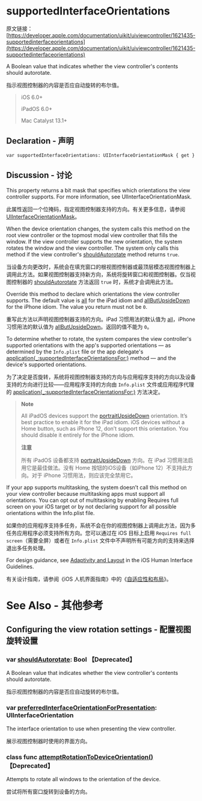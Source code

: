 # supportedInterfaceOrientations

原文链接：[https://developer.apple.com/documentation/uikit/uiviewcontroller/1621435-supportedinterfaceorientations](https://developer.apple.com/documentation/uikit/uiviewcontroller/1621435-supportedinterfaceorientations)

A Boolean value that indicates whether the view controller's contents should autorotate.

指示视图控制器的内容是否应自动旋转的布尔值。

> iOS 6.0+
> 
> iPadOS 6.0+
> 
> Mac Catalyst 13.1+

## Declaration - 声明

```
var supportedInterfaceOrientations: UIInterfaceOrientationMask { get }
```

## Discussion - 讨论

This property returns a bit mask that specifies which orientations the view controller supports. For more information, see UIInterfaceOrientationMask.

此属性返回一个位掩码，指定视图控制器支持的方向。有关更多信息，请参阅 [UIInterfaceOrientationMask](https://developer.apple.com/documentation/uikit/uiinterfaceorientationmask)。

When the device orientation changes, the system calls this method on the root view controller or the topmost modal view controller that fills the window. If the view controller supports the new orientation, the system rotates the window and the view controller. The system only calls this method if the view controller's [shouldAutorotate](https://developer.apple.com/documentation/uikit/uiviewcontroller/1621419-shouldautorotate) method returns `true`.

当设备方向更改时，系统会在填充窗口的根视图控制器或最顶层模态视图控制器上调用此方法。如果视图控制器支持新方向，系统将旋转窗口和视图控制器。仅当视图控制器的 [shouldAutorotate](https://developer.apple.com/documentation/uikit/uiviewcontroller/1621419-shouldautorotate)  方法返回 `true` 时，系统才会调用此方法。

Override this method to declare which orientations the view controller supports. The default value is [all](https://developer.apple.com/documentation/uikit/uiinterfaceorientationmask/1623035-all) for the iPad idiom and [allButUpsideDown](https://developer.apple.com/documentation/uikit/uiinterfaceorientationmask/1622957-allbutupsidedown) for the iPhone idiom. The value you return must not be `0`.

重写此方法以声明视图控制器支持的方向。iPad 习惯用法的默认值为 [all](https://developer.apple.com/documentation/uikit/uiinterfaceorientationmask/1623035-all)，iPhone习惯用法的默认值为 [allButUpsideDown](https://developer.apple.com/documentation/uikit/uiinterfaceorientationmask/1622957-allbutupsidedown)。返回的值不能为 `0`。

To determine whether to rotate, the system compares the view controller's supported orientations with the app's supported orientations — as determined by the `Info.plist` file or the app delegate's [application(_:supportedInterfaceOrientationsFor:)](https://developer.apple.com/documentation/uikit/uiapplicationdelegate/1623107-application) method — and the device's supported orientations.

为了决定是否旋转，系统将视图控制器支持的方向与应用程序支持的方向以及设备支持的方向进行比较——应用程序支持的方向由 `Info.plist` 文件或应用程序代理的 [application(_:supportedInterfaceOrientationsFor:)](https://developer.apple.com/documentation/uikit/uiapplicationdelegate/1623107-application) 方法决定。

> **Note**
>
> All iPadOS devices support the [portraitUpsideDown](https://developer.apple.com/documentation/uikit/uiinterfaceorientationmask/1623118-portraitupsidedown) orientation. It’s best practice to enable it for the iPad idiom. iOS devices without a Home button, such as iPhone 12, don’t support this orientation. You should disable it entirely for the iPhone idiom.
> 
> **注意**
> 
> 所有 iPadOS 设备都支持 [portraitUpsideDown](https://developer.apple.com/documentation/uikit/uiinterfaceorientationmask/1623118-portraitupsidedown) 方向。在 iPad 习惯用法启用它是最佳做法。没有 Home 按钮的iOS设备（如iPhone 12）不支持此方向。对于 iPhone 习惯用法，则应该完全禁用它。

If your app supports multitasking, the system doesn’t call this method on your view controller because multitasking apps must support all orientations. You can opt out of multitasking by enabling Requires full screen on your iOS target or by not declaring support for all possible orientations within the Info.plist file.

如果你的应用程序支持多任务，系统不会在你的视图控制器上调用此方法，因为多任务应用程序必须支持所有方向。您可以通过在 iOS 目标上启用 `Requires full screen`（需要全屏）或者在 `Info.plist` 文件中不声明所有可能方向的支持来选择退出多任务处理。

For design guidance, see [Adaptivity and Layout](https://developer.apple.com/design/human-interface-guidelines/ios/visual-design/adaptivity-and-layout/) in the iOS Human Interface Guidelines.

有关设计指南，请参阅《iOS 人机界面指南》中的《[自适应性和布局](https://developer.apple.com/design/human-interface-guidelines/ios/visual-design/adaptivity-and-layout/)》。

# See Also - 其他参考

## Configuring the view rotation settings - 配置视图旋转设置

### var [shouldAutorotate](https://developer.apple.com/documentation/uikit/uiviewcontroller/1621419-shouldautorotate): Bool 【Deprecated】

A Boolean value that indicates whether the view controller's contents should autorotate.

指示视图控制器的内容是否应自动旋转的布尔值。

### var [preferredInterfaceOrientationForPresentation](https://developer.apple.com/documentation/uikit/uiviewcontroller/1621438-preferredinterfaceorientationfor): UIInterfaceOrientation

The interface orientation to use when presenting the view controller.

展示视图控制器时使用的界面方向。

### class func [attemptRotationToDeviceOrientation()](https://developer.apple.com/documentation/uikit/uiviewcontroller/1621400-attemptrotationtodeviceorientati) 【Deprecated】

Attempts to rotate all windows to the orientation of the device.

尝试将所有窗口旋转到设备的方向。


